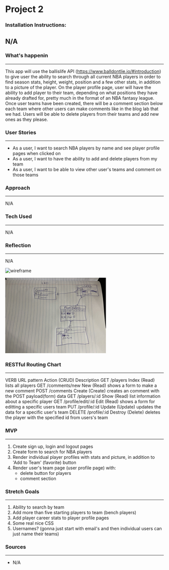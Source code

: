 # __Project 2__
 
 ### Installation Instructions:
  N/A
 ---
 
 ### What's happenin
 ---
 This app will use the ballislife API (https://www.balldontlie.io/#introduction) to give user the ability to search through all current NBA players in order to find season stats, height, weight, position and a few other stats, in addition to a picture of the player. On the player profile page, user will have the ability to add player to their team, depending on what positions they have already drafted for, pretty much in the format of an NBA fantasy league. Once user teams have been created, there will be a comment section below each team where other users can make comments like in the blog lab that we had. Users will be able to delete players from their teams and add new ones as they please.
 
 ### User Stories
 ---
 * As a user, I want to search NBA players by name and see player profile pages when clicked on
 * As a user, I want to have the ability to add and delete players from my team
 * As a user, I want to be able to view other user's teams and comment on those teams

 ### Approach
 ---
 N/A
 
 ### Tech Used
 ---
 N/A

 ### Reflection
 ---
 N/A


 ![wireframe](./img/Project1Wireframe.png)

 ![erd](./img/ERD.png)
 
 ### RESTful Routing Chart
 ---
 VERB
URL pattern
Action (CRUD)
Description
GET
/players
Index (Read)
lists all players
GET
/comments/new
New (Read)
shows a form to make a new comment
POST
/comments
Create (Create)
creates an comment with the POST payload(form) data
GET
/players/:id
Show (Read)
list information about a specific player 
GET
/profile/edit/:id
Edit (Read)
shows a form for editting a specific users team 
PUT
/profile/:id
Update (Update)
updates the data for a specific user's team 
DELETE
/profile/:id
Destroy (Delete)
deletes the player with the specified id from users's team

 ### MVP
 ---
 1. Create sign up, login and logout pages
 2. Create form to search for NBA players
 3. Render individual player profiles with stats and picture, in addition to 'Add to Team' (favorite) button
 4. Render user's team page (user profile page) with:
    * delete button for players
    * comment section

 ### Stretch Goals
 ---
 1. Ability to search by team
 2. Add more than five starting players to team (bench players)
 3. Add player career stats to player profile pages
 4. Some real nice CSS
 5. Usernames? (gonna just start with email's and then individual users can just name their teams)
 
 ### Sources
 ---
 * N/A
